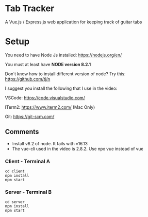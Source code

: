 # Tab Tracker
A Vue.js / Express.js web application for keeping track of guitar tabs

# Setup

You need to have Node Js installed: https://nodejs.org/en/

You must at least have **NODE version 8.2.1**

Don't know how to install different version of node?  Try this: https://github.com/tj/n

I suggest you install the following that I use in the video:

VSCode: https://code.visualstudio.com/

ITerm2: https://www.iterm2.com/ (Mac Only)

Git: https://git-scm.com/

## Comments

- Install v8.2 of node. It fails with v16.13
- The vue-cli used in the video is 2.8.2. Use npx vue instead of vue
  
### Client - Terminal A
```
cd client
npm install
npm start
```

### Server - Terminal B
```
cd server
npm install
npm start
```
